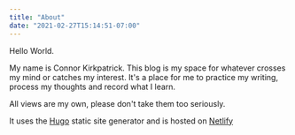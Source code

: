 ```yaml
---
title: "About"
date: "2021-02-27T15:14:51-07:00"
---
```


Hello World.

My name is Connor Kirkpatrick.
This blog is my space for whatever crosses my mind or catches my interest. It's a place for me to practice my writing, process my thoughts and record what I learn.

All views are my own, please don't take them too seriously.

It uses the [Hugo](https://gohugo.io/) static site generator and is hosted on [Netlify](https://www.netlify.com/)
